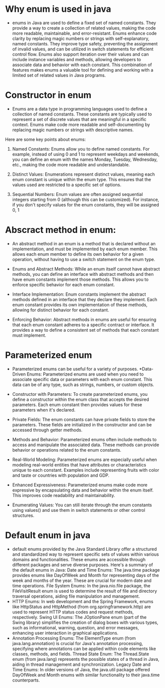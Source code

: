 # Why enum is used in java
* enums in Java are used to define a fixed set of named constants. They provide a way to create a collection of related values, making the code more readable, maintainable, and error-resistant. Enums enhance code clarity by replacing magic numbers or strings with self-explanatory, named constants. They improve type safety, preventing the assignment of invalid values, and can be utilized in switch statements for efficient control flow. Enums also support iteration over their values and can include instance variables and methods, allowing developers to associate data and behavior with each constant. This combination of features makes enums a valuable tool for defining and working with a limited set of related values in Java programs.
# Constructor in enum
* Enums are a data type in programming languages used to define a collection of named constants.
  These constants are typically used to represent a set of discrete values that are meaningful in a specific context.
  Enums make code more readable and self-documenting by replacing magic numbers or strings with descriptive names.

Here are some key points about enums:

1. Named Constants:
Enums allow you to define named constants. For example, instead of using 0 and 1 to represent weekdays and weekends, you can define an enum with the names Monday, Tuesday, Wednesday, etc., making the code more readable and understandable.

2. Distinct Values:
Enumerations represent distinct values, meaning each enum constant is unique within the enum type. This ensures that the values used are restricted to a specific set of options.

3. Sequential Numbers:
Enum values are often assigned sequential integers starting from 0 (although this can be customized). For instance, if you don't specify values for the enum constants, they will be assigned 0, 1
# Abscract method in enum:
* An abstract method in an enum is a method that is declared without an implementation, and must be implemented by each enum member. This allows each enum member to define its own behavior for a given operation, without having to use a switch statement on the enum type.

* Enums and Abstract Methods: While an enum itself cannot have abstract methods, you can define an interface with abstract methods and then have enum constants implement those methods. This allows you to enforce specific behavior for each enum constant.

* Interface Implementation: Enum constants implement the abstract methods defined in an interface that they declare they implement. Each enum constant provides its 
 own implementation of these methods, allowing for distinct behavior for each constant.

* Enforcing Behavior: Abstract methods in enums are useful for ensuring that each enum constant adheres to a specific contract or interface. It provides a way to 
 define a consistent set of methods that each constant must implement.
# Parameterized enum
* Parameterized enums can be useful for a variety of purposes. 
*Data-Driven Enums: Parameterized enums are used when you need to associate specific data or parameters with each enum constant. This data can be of any type, such as strings, numbers, or custom objects.

* Constructor with Parameters: To create parameterized enums, you define a constructor within the enum class that accepts the desired parameters. Each enum constant then provides values for these parameters when it's declared.

* Private Fields: The enum constants can have private fields to store the parameters. These fields are initialized in the constructor and can be accessed through getter methods.

* Methods and Behavior: Parameterized enums often include methods to access and manipulate the associated data. These methods can provide behavior or operations related to the enum constants.

* Real-World Modeling: Parameterized enums are especially useful when modeling real-world entities that have attributes or characteristics unique to each constant. Examples include representing fruits with color and taste or countries with population and GDP.

* Enhanced Expressiveness: Parameterized enums make code more expressive by encapsulating data and behavior within the enum itself. This improves code readability and maintainability.

* Enumerating Values: You can still iterate through the enum constants using values() and use them in switch statements or other control structures.
# Default enum in java
* default enums provided by the Java Standard Library offer a structured and standardized way to represent specific sets of values within various domains and functionalities. These enums are accessible through different packages and serve diverse purposes. Here's a summary of the default enums in Java:
Date and Time Enums: The java.time package provides enums like DayOfWeek and Month for representing days of the week and months of the year. These are crucial for modern date and time operations.
File System Enums: In the java.nio.file package, the FileVisitResult enum is used to determine the result of file and directory traversal operations, aiding file manipulation and management.
* HTTP Enums: In web development and the Spring Framework, enums like HttpStatus and HttpMethod (from org.springframework.http) are used to represent HTTP status codes and request methods, respectively.
Swing UI Enums: The JOptionPane enum (part of the Swing library) simplifies the creation of dialog boxes with various types, such as informational, warning, question, and error messages, enhancing user interaction in graphical applications.
* Annotation Processing Enums: The ElementType enum (from java.lang.annotation) is crucial for Java's annotation processing, specifying where annotations can be applied within code elements like classes, methods, and fields.
Thread State Enum: The Thread.State enum (from java.lang) represents the possible states of a thread in Java, aiding in thread management and synchronization.
Legacy Date and Time Enums: In older versions of Java, the java.util package offered DayOfWeek and Month enums with similar functionality to their java.time counterparts.
